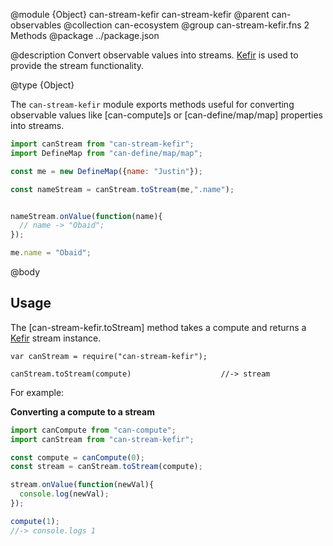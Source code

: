 @module {Object} can-stream-kefir can-stream-kefir
@parent can-observables
@collection can-ecosystem
@group can-stream-kefir.fns 2 Methods
@package ../package.json

@description Convert observable values into streams. [Kefir](https://rpominov.github.io/kefir/) is used to provide the stream functionality.

@type {Object}

  The `can-stream-kefir` module exports methods useful for converting observable values like [can-compute]s
  or [can-define/map/map] properties into streams.

  ```javascript
  import canStream from "can-stream-kefir";
  import DefineMap from "can-define/map/map";

  const me = new DefineMap({name: "Justin"});

  const nameStream = canStream.toStream(me,".name");


  nameStream.onValue(function(name){
    // name -> "Obaid";
  });

  me.name = "Obaid";
  ```

@body

## Usage

The [can-stream-kefir.toStream] method takes a compute and returns a [Kefir](https://rpominov.github.io/kefir/) stream instance.

```
var canStream = require("can-stream-kefir");

canStream.toStream(compute)                    //-> stream
```

For example:

__Converting a compute to a stream__

```javascript
import canCompute from "can-compute";
import canStream from "can-stream-kefir";

const compute = canCompute(0);
const stream = canStream.toStream(compute);

stream.onValue(function(newVal){
  console.log(newVal);
});

compute(1);
//-> console.logs 1
```
